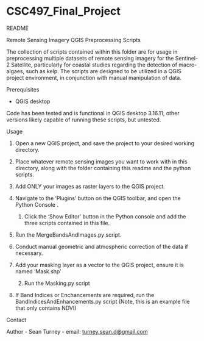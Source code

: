 # CSC497_Final_Project
README


Remote Sensing Imagery QGIS Preprocessing Scripts


The collection of scripts contained within this folder are for usage in preprocessing multiple datasets of remote sensing imagery for the Sentinel-2 Satellite, particularly for coastal studies regarding the detection of macro-algaes, such as kelp. The scripts are designed to be utilized in a QGIS project environment, in conjunction with manual manipulation of data.


Prerequisites


* QGIS desktop


Code has been tested and is functional in QGIS desktop 3.16.11, other versions likely capable of running these scripts, but untested.


Usage


1. Open a new QGIS project, and save the project to your desired working directory.


2. Place whatever remote sensing images you want to work with in this directory, along with the folder containing this readme and the python scripts.


3. Add ONLY your images as raster layers to the QGIS project.


4. Navigate to the ‘Plugins’ button on the QGIS toolbar, and open the Python Console .


   1. Click the ‘Show Editor’ button in the Python console and add the three scripts contained in this file.


5. Run the MergeBandsAndImages.py script.


6. Conduct manual geometric and atmospheric correction of the data if necessary.


7. Add your masking layer as a vector to the QGIS project, ensure it is named ‘Mask.shp’


   2. Run the Masking.py script


8. If Band Indices or Enchancements are required, run the BandIndicesAndEnhancements.py script (Note, this is an example file that only contains NDVI)


Contact


Author - Sean Turney - email: turney.sean.d@gmail.com
